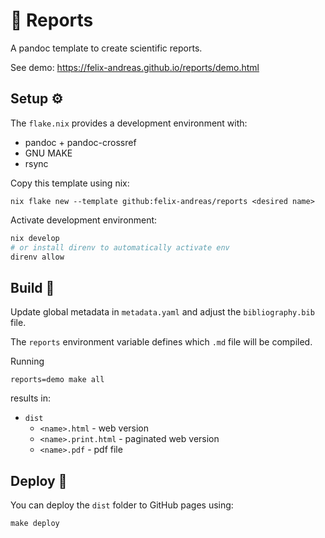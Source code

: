 # 📔 Reports

A pandoc template to create scientific reports.

See demo: https://felix-andreas.github.io/reports/demo.html

## Setup ⚙️

The `flake.nix` provides a development environment with:

* pandoc + pandoc-crossref
* GNU MAKE
* rsync

Copy this template using nix:

```
nix flake new --template github:felix-andreas/reports <desired name>
```

Activate development environment:

```sh
nix develop
# or install direnv to automatically activate env
direnv allow
```

## Build 🔨

Update global metadata in `metadata.yaml` and adjust the `bibliography.bib` file.

The `reports` environment variable defines which `.md` file will be compiled.

Running

```
reports=demo make all
```

results in:

* `dist`
    * `<name>.html` - web version
    * `<name>.print.html` - paginated web version
    * `<name>.pdf` - pdf file

## Deploy 🚀

You can deploy the `dist` folder to GitHub pages using:

```
make deploy
```
